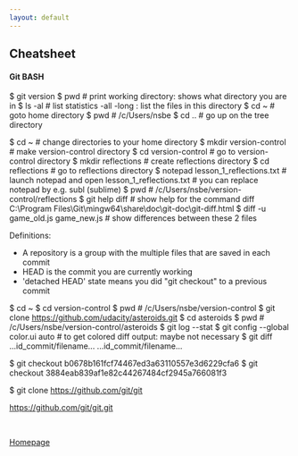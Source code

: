 ```yaml
---
layout: default
---
```


## Cheatsheet

#### Git BASH

$ git version
$ pwd 		# print working directory: shows what directory you are in
$ ls -al 	# list statistics -all -long : list the files in this directory
$ cd ~		# goto home directory
$ pwd		# /c/Users/nsbe
$ cd ..		# go up on the tree directory

$ cd ~						# change directories to your home directory
$ mkdir version-control		# make version-control directory
$ cd version-control		# go to version-control directory
$ mkdir reflections			# create reflections directory
$ cd reflections			# go to reflections directory
$ notepad lesson_1_reflections.txt # launch notepad and open lesson_1_reflections.txt
									# you can replace notepad by e.g. subl (sublime)
$ pwd						# /c/Users/nsbe/version-control/reflections
$ git help diff				# show help for the command diff
C:\Program Files\Git\mingw64\share\doc\git-doc\git-diff.html
$ diff -u game_old.js game_new.js	# show differences between these 2 files

Definitions:
- A repository is a group with the multiple files that are saved in each commit
- HEAD is the commit you are currently working
- 'detached HEAD' state means you did "git checkout" to a previous commit

$ cd ~
$ cd version-control 
$ pwd									# /c/Users/nsbe/version-control
$ git clone https://github.com/udacity/asteroids.git
$ cd asteroids
$ pwd									# /c/Users/nsbe/version-control/asteroids
$ git log --stat
$ git config --global color.ui auto		# to get colored diff output: maybe not necessary
$ git diff   ...id_commit/filename...   ...id_commit/filename...

$ git checkout b0678b161fcf74467ed3a63110557e3d6229cfa6
$ git checkout 3884eab839af1e82c44267484cf2945a766081f3

$ git clone https://github.com/git/git

https://github.com/git/git.git

<br />

[Homepage](../)
